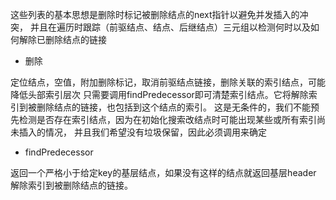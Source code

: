 
 这些列表的基本思想是删除时标记被删除结点的next指针以避免并发插入的冲突，
 并且在遍历时跟踪（前驱结点、结点、后继结点）三元组以检测何时以及如何解除已删除结点的链接



- 删除

定位结点，空值，附加删除标记，取消前驱结点链接，删除关联的索引结点，可能降低头部索引层次
只需要调用findPredecessor即可清楚索引结点。它将解除索引到被删除结点的链接，也包括到这个结点的索引。
这是无条件的，我们不能预先检测是否存在索引结点，因为在初始化搜索改结点时可能出现某些或所有索引尚未插入的情况，
并且我们希望没有垃圾保留，因此必须调用来确定

- findPredecessor

返回一个严格小于给定key的基层结点，如果没有这样的结点就返回基层header
解除索引到被删除结点的链接。
